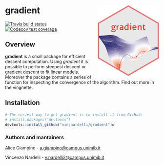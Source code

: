 <!-- README.md is generated from README.Rmd. Please edit that file -->

# gradient <img src="dev/img/hexlogo.png" align="right" width="200" />

<!-- badges: start -->
[![Travis build status](https://travis-ci.com/vincnardelli/gradient.svg?branch=master)](https://travis-ci.com/vincnardelli/gradient)
[![Codecov test coverage](https://codecov.io/gh/vincnardelli/gradient/branch/master/graph/badge.svg)](https://codecov.io/gh/vincnardelli/gradient?branch=master)
<!-- badges: end -->

## Overview

**gradient** is a small package for efficient descent computation. Using _gradient_ it is possible to perform steepest descent or gradient descent to fit linear models. Moreover the package contains a series of function for inspecting the convergence of the algorithm. Find out more in the vingnette.

## Installation

``` r
# The easiest way to get gradient is to install it from GitHub:
# install.packages("devtools")
devtools::install_github("vincnardelli/gradient")w
```


### Authors and mantainers
Alice Giampino - a.giampino@campus.unimib.it

Vincenzo Nardelli - v.nardelli2@campus.unimib.it
